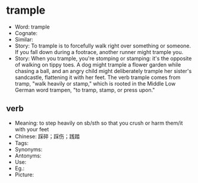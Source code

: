 # trample

- Word: trample
- Cognate: 
- Similar: 
- Story: To trample is to forcefully walk right over something or someone. If you fall down during a footrace, another runner might trample you.
- Story: When you trample, you're stomping or stamping: it's the opposite of walking on tippy toes. A dog might trample a flower garden while chasing a ball, and an angry child might deliberately trample her sister's sandcastle, flattening it with her feet. The verb trample comes from tramp, "walk heavily or stamp," which is rooted in the Middle Low German word trampen, "to tramp, stamp, or press upon."

## verb

- Meaning: to step heavily on sb/sth so that you crush or harm them/it with your feet
- Chinese: 踩碎；踩伤；践踏
- Tags: 
- Synonyms: 
- Antonyms: 
- Use: 
- Eg.: 
- Picture: 

